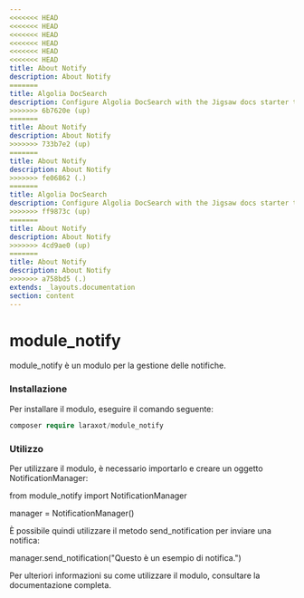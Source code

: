 ```yaml
---
<<<<<<< HEAD
<<<<<<< HEAD
<<<<<<< HEAD
<<<<<<< HEAD
<<<<<<< HEAD
<<<<<<< HEAD
title: About Notify
description: About Notify
=======
title: Algolia DocSearch
description: Configure Algolia DocSearch with the Jigsaw docs starter template
>>>>>>> 6b7620e (up)
=======
title: About Notify
description: About Notify
>>>>>>> 733b7e2 (up)
=======
title: About Notify
description: About Notify
>>>>>>> fe06862 (.)
=======
title: Algolia DocSearch
description: Configure Algolia DocSearch with the Jigsaw docs starter template
>>>>>>> ff9873c (up)
=======
title: About Notify
description: About Notify
>>>>>>> 4cd9ae0 (up)
=======
title: About Notify
description: About Notify
>>>>>>> a758bd5 (.)
extends: _layouts.documentation
section: content
---
```


# module_notify

module_notify è un modulo per la gestione delle notifiche.

### Installazione

Per installare il modulo, eseguire il comando seguente:

```php
composer require laraxot/module_notify
```

### Utilizzo

Per utilizzare il modulo, è necessario importarlo e creare un oggetto NotificationManager:

from module_notify import NotificationManager

manager = NotificationManager()

È possibile quindi utilizzare il metodo send_notification per inviare una notifica:

manager.send_notification("Questo è un esempio di notifica.")

Per ulteriori informazioni su come utilizzare il modulo, consultare la documentazione completa.
